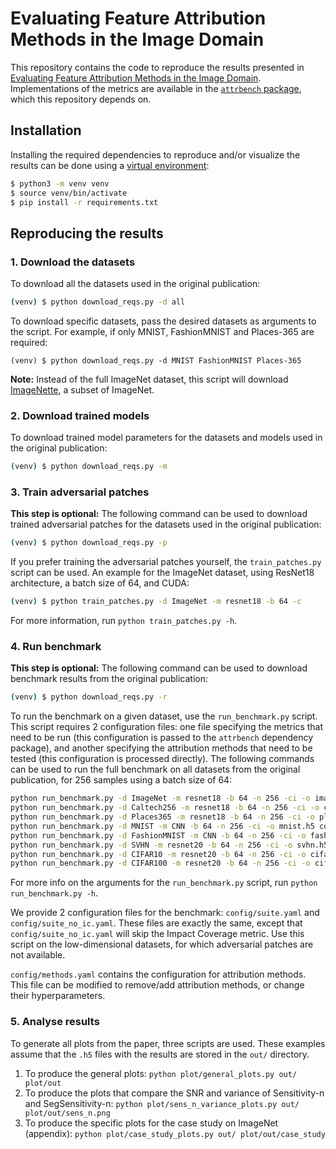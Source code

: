 # Evaluating Feature Attribution Methods in the Image Domain
This repository contains the code to reproduce the results presented in [Evaluating Feature Attribution Methods in the Image Domain](www.arxiv.org). Implementations of the metrics are available in the [`attrbench` package](https://github.com/zoeparman/benchmark), which this repository depends on.

## Installation
Installing the required dependencies to reproduce and/or visualize the results can be done using a [virtual environment](https://docs.python.org/3/tutorial/venv.html):
```bash
$ python3 -m venv venv
$ source venv/bin/activate
$ pip install -r requirements.txt
```

## Reproducing the results
### 1. Download the datasets
To download all the datasets used in the original publication:
```bash
(venv) $ python download_reqs.py -d all
```
To download specific datasets, pass the desired datasets as arguments to the script. For example, if only MNIST, FashionMNIST and Places-365 are required:
```
(venv) $ python download_reqs.py -d MNIST FashionMNIST Places-365
```
**Note:** Instead of the full ImageNet dataset, this script will download [ImageNette](https://github.com/fastai/imagenette), a subset of ImageNet.

### 2. Download trained models
To download trained model parameters for the datasets and models used in the original publication:
```bash
(venv) $ python download_reqs.py -m
```

### 3. Train adversarial patches
**This step is optional:** The following command can be used to download trained adversarial patches for the datasets used in the original publication:
```bash
(venv) $ python download_reqs.py -p
```

If you prefer training the adversarial patches yourself, the `train_patches.py` script can be used. An example for the ImageNet dataset, using ResNet18 architecture, a batch size of 64, and CUDA:
```bash
(venv) $ python train_patches.py -d ImageNet -m resnet18 -b 64 -c
```
For more information, run `python train_patches.py -h`.

### 4. Run benchmark
**This step is optional:** The following command can be used to download benchmark results from the original publication:
```bash
(venv) $ python download_reqs.py -r
```

To run the benchmark on a given dataset, use the `run_benchmark.py` script. This script requires 2 configuration files: one file specifying the metrics that need to be run (this configuration is passed to the `attrbench` dependency package), and another specifying the attribution methods that need to be tested (this configuration is processed directly). The following commands can be used to run the full benchmark on all datasets from the original publication, for 256 samples using a batch size of 64:
```bash
python run_benchmark.py -d ImageNet -m resnet18 -b 64 -n 256 -ci -o imagenet.h5 config/suite.yaml config/methods.yaml
python run_benchmark.py -d Caltech256 -m resnet18 -b 64 -n 256 -ci -o caltech.h5 config/suite.yaml config/methods.yaml
python run_benchmark.py -d Places365 -m resnet18 -b 64 -n 256 -ci -o places.h5 config/suite.yaml config/methods.yaml
python run_benchmark.py -d MNIST -m CNN -b 64 -n 256 -ci -o mnist.h5 config/suite_no_ic.yaml config/methods.yaml
python run_benchmark.py -d FashionMNIST -m CNN -b 64 -n 256 -ci -o fashionmnist.h5 config/suite_no_ic.yaml config/methods.yaml
python run_benchmark.py -d SVHN -m resnet20 -b 64 -n 256 -ci -o svhn.h5 config/suite_no_ic.yaml config/methods.yaml
python run_benchmark.py -d CIFAR10 -m resnet20 -b 64 -n 256 -ci -o cifar10.h5 config/suite_no_ic.yaml config/methods.yaml
python run_benchmark.py -d CIFAR100 -m resnet20 -b 64 -n 256 -ci -o cifar100.h5 config/suite_no_ic.yaml config/methods.yaml
```

For more info on the arguments for the `run_benchmark.py` script, run `python run_benchmark.py -h`.

We provide 2 configuration files for the benchmark: `config/suite.yaml` and `config/suite_no_ic.yaml`. These files are exactly the same, except that `config/suite_no_ic.yaml` will skip the Impact Coverage metric. Use this script on the low-dimensional datasets, for which adversarial patches are not available.

`config/methods.yaml` contains the configuration for attribution methods. This file can be modified to remove/add attribution methods, or change their hyperparameters.

### 5. Analyse results

To generate all plots from the paper, three scripts are used. These examples assume that the `.h5` files with the results are stored in the `out/` directory.
1. To produce the general plots: `python plot/general_plots.py out/ plot/out`
2. To produce the plots that compare the SNR and variance of Sensitivity-n and SegSensitivity-n: `python plot/sens_n_variance_plots.py out/ plot/out/sens_n.png`
3. To produce the specific plots for the case study on ImageNet (appendix): `python plot/case_study_plots.py out/ plot/out/case_study`
